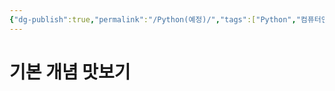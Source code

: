 ```yaml
---
{"dg-publish":true,"permalink":"/Python(예정)/","tags":["Python","컴퓨터언어"],"created":"2024-02-06T20:27:56.309+09:00","updated":"2024-02-08T15:45:50.520+09:00"}
---
```



# 기본 개념 맛보기